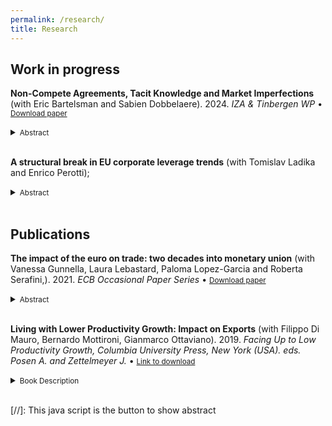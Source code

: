 ```yaml
---
permalink: /research/
title: Research
---
```



## Work in progress

**Non-Compete Agreements, Tacit Knowledge and Market Imperfections** (with Eric Bartelsman and Sabien Dobbelaere). 2024. *IZA \& Tinbergen WP* &bull; <small>[Download paper](https://docs.iza.org/dp17260.pdf)</small>
<details>
  <summary>
    <small>Abstract</small>
  </summary> 
  <small>
This paper provides evidence from a natural experiment on the importance of tacit knowledge that workers have about firms' intangible assets for competition in product and labor markets. First, evidence is presented on product and labor market imperfections across firms in manufacturing and services industries in the Netherlands. Price-cost markups and wage markups are both shown to be positively related to intangible intensity at the firm level. A model is developed of the processes of intangible investment and wage bargaining of heterogeneous firms that provides a mechanism relating workers' tacit knowledge to product and labor market imperfections at the firm level. The model also provides a role for non-compete agreements (NCAs) limiting worker mobility. Our main empirical contribution comes from using linked employer-employee panel data with information on NCAs and changes in enforceability of these agreements. In a diff-in-diff specification, the paper shows that lifting NCAs increases worker wages and worker mobility and that the effect is stronger for intangible-intensive firms. We find that NCAs affect workers across the skill distribution and across industries. The causal findings from changes in the legality of NCAs correspond with the mechanisms described in the model.
  </small>
</details><br>


**A structural break in EU corporate leverage trends** (with Tomislav Ladika and Enrico Perotti);
<details>
  <summary>
    <small>Abstract</small>
  </summary> 
  <small>
Contrary to widespread concerns about rising indebtedness, we show that corporate leverage in French and Dutch firms has been in a steady decline for two decades. The decline occurred during periods of strong growth, sharp crises, and recovery under very loose monetary policy. It is consistent across the entire firm size distribution, in dividend and non-dividend paying firms, and high or low productivity growth firms. It appears robust to financial constraint measures, and is not driven by survival bias. Our results suggest a key role for falling credit demand driven by declining investment prospects, while growing firms build intangible capital gradually and need less external financing.
  </small>
</details><br>

## Publications

**The impact of the euro on trade: two decades into monetary union** (with Vanessa Gunnella, Laura Lebastard, Paloma Lopez-Garcia and Roberta Serafini,). 2021. *ECB Occasional Paper Series* &bull; <small>[Download paper](https://www.ecb.europa.eu/pub/pdf/scpops/ecb.op283~a2ff6f5481.en.pdf)</small>
<details>
  <summary>
    <small>Abstract</small>
  </summary> 
  <small>
The consensus back in 2008 – ten years after the introduction of the euro – was that the adoption of a common currency had made a limited impact of around 2% in total on the trade flows of the first wave of euro area countries (Baldwin et al., 2008). Since then, six more countries have joined the euro area, and firms have internationalised their production processes. These two phenomena are interrelated and may have changed the way the common currency affects the euro area economy. Therefore, with the common currency now into its third decade – and with more countries queuing to adopt it – this paper revisits the trade effects of the euro, focusing on the newer euro adopters (i.e. those countries that have adopted the euro since 2007) and their interaction with the first wave of euro area members via supply chains. The contribution of the paper is twofold. First, it revisits the estimated aggregate impact of the euro on euro area trade, as well as on trade within and between the two waves of adopters. Data on bilateral flows between 1990 and 2015 for an extended sample of countries to estimate a gravity equation indicate a significant trade impact, ranging between 4.3% and 6.3% in total on average, with the magnitude being the highest for exports from the second wave of adopters to the first wave of adopters. If a synthetic control approach (Abadie and Gardeazabal, 2003; Abadie et al., 2010) is used instead, the estimated gains associated with euro adoption are greater. In particular, exports of both intermediate and final products from countries belonging to the first wave of euro adopters to those belonging to the second wave are estimated to have increased by about 30% using this approach. The second contribution made by this paper relates to the channels through which trade might be affected by a currency union. This question is explored by looking separately at trade in intermediate goods and final products. While we find that trade gains were mainly driven by trade in intermediate goods among countries that adopted the currency earlier (5.3%), our results also show that the euro had a positive effect on the exports of final products from the second wave of adopters to other euro area countries. This effect is as high as 10.6% with the gravity model and 32% with the synthetic control approach. One of the reasons for the difference in the range of estimates between the two approaches might be that the gravity model can control for unobserved characteristics via fixed effects, while the synthetic control approach may fail to do so. These results suggest that the euro facilitated the establishment and expansion of international production chains in Europe. In turn, this is likely to have increased business cycle synchronisation in the euro area and to have supported market access for later adopters.
  </small>
</details><br>

**Living with Lower Productivity Growth: Impact on Exports** (with Filippo Di Mauro, Bernardo Mottironi, Gianmarco Ottaviano). 2019. *Facing Up to Low Productivity Growth, Columbia University Press, New York (USA). eds. Posen A. and Zettelmeyer J.* &bull; <small>[Link to download](https://www.piie.com/bookstore/facing-low-productivity-growth)</small>
<details>
  <summary>
    <small>Book Description</small>
  </summary> 
  <small>
Labor productivity growth in the United States and other advanced countries has slowed dramatically since the mid-2000s, a major factor in their economic stagnation and political turmoil. Economists have been debating the causes of the slowdown and possible remedies for some years. Unaddressed in this discussion is what happens if the slowdown is not reversed. In this volume, a dozen renowned scholars analyze the impact of sustained lower productivity growth on public finances, social protection, trade, capital flows, wages, inequality, and, ultimately, politics in the advanced industrial world. They conclude that slow productivity growth could lead to unpredictable and possibly dangerous new problems, aggravating inequality and increasing concentration of market power. Facing Up to Low Productivity Growth also proposes ways that countries can cope with these consequences. 
  </small>
</details><br>



[//]: This java script is the button to show abstract
<script>
  function visib(id) {
    var x = document.getElementById(id);
    var triangle = x.previousElementSibling.firstElementChild;

    if (x.style.display === "block") {
      x.style.display = "none";
      triangle.style.transform = "rotate(0deg)";  /* Rotate back to 0 degrees */
    } else {
      x.style.display = "block";
      triangle.style.transform = "rotate(90deg)";  /* Rotate to 90 degrees */
    }
  }
</script>

<style>
  .triangle {
    width: 0;
    height: 0;
    border-top: 5px solid transparent;  /* Change to border-top */
    border-bottom: 5px solid transparent;  /* Change to border-bottom */
    border-left: 10px solid black;  /* Change to border-left */
    display: inline-block;
    margin-right: 5px;
    transition: transform 0.3s ease;
  }
  details[open] .triangle {
    transform: rotate(90deg);
  }
</style>
